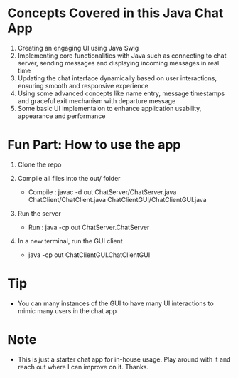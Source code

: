# Concepts Covered in this Java Chat App

1. Creating an engaging UI using Java Swig
2. Implementing core functionalities with Java such as connecting to chat server, sending messages and displaying incoming messages in real time
3. Updating the chat interface dynamically based on user interactions, ensuring smooth and responsive experience
4. Using some advanced concepts like name entry, message timestamps and graceful exit mechanism with departure message
5. Some basic UI implementaion to enhance application usability, appearance and performance

# Fun Part: How to use the app
1. Clone the repo

2. Compile all files into the out/ folder
   
    - Compile : javac -d out ChatServer/ChatServer.java ChatClient/ChatClient.java ChatClientGUI/ChatClientGUI.java

3. Run the server
   
     - Run : java -cp out ChatServer.ChatServer
       
4. In a new terminal, run the GUI client

     - java -cp out ChatClientGUI.ChatClientGUI

# Tip
- You can many instances of the GUI to have many UI interactions to mimic many users in the chat app

# Note
- This is just a starter chat app for in-house usage. Play around with it and reach out where I can improve on it. Thanks.


         
